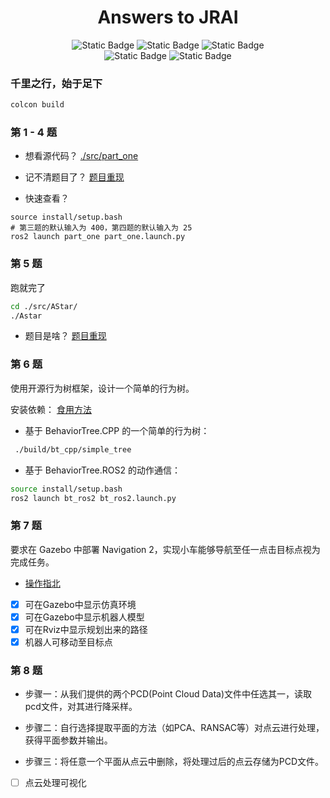 <h1 align="center">Answers to JRAI</h1>

<div align = 'center'>
    <img alt="Static Badge" src="https://img.shields.io/badge/license-MIT-green">
    <img alt="Static Badge" src="https://img.shields.io/badge/Ubuntu-22.04-orange">
    <img alt="Static Badge" src="https://img.shields.io/badge/ROS2-Humble-blue">
</div>

<div align = 'center'>
    <img alt="Static Badge" src="https://img.shields.io/badge/CMAKE-3.8-pink">
    <img alt="Static Badge" src="https://img.shields.io/badge/python-3.10.12-yellow">
</div>

### 千里之行，始于足下

```bash
colcon build
```

### 第 1 - 4 题
- 想看源代码？ [./src/part_one](./src/part_one)

- 记不清题目了？ [题目重现](./src/part_one/problems_review.md)

- 快速查看？

```shell
source install/setup.bash
# 第三题的默认输入为 400，第四题的默认输入为 25
ros2 launch part_one part_one.launch.py
```

### 第 5 题
跑就完了

```bash
cd ./src/AStar/
./Astar
```

- 题目是啥？ [题目重现](./src/AStar/problem_review.md)

### 第 6 题
使用开源行为树框架，设计一个简单的行为树。

安装依赖： [食用方法](./public/docs/How_to_install_something_abiut_BehaviorTree.md)

- 基于 BehaviorTree.CPP 的一个简单的行为树：

```bash
 ./build/bt_cpp/simple_tree
 ```

- 基于 BehaviorTree.ROS2 的动作通信：

```bash
source install/setup.bash
ros2 launch bt_ros2 bt_ros2.launch.py
```

### 第 7 题
要求在 Gazebo 中部署 Navigation 2，实现小车能够导航至任一点击目标点视为完成任务。

<!--感谢`鱼香 ROS`提供 fishbot 机器人模板-->

- [操作指北](./public/docs/something_about_nav2.md)

- [x] 可在Gazebo中显示仿真环境 
- [x] 可在Gazebo中显示机器人模型
- [x] 可在Rviz中显示规划出来的路径
- [x] 机器人可移动至目标点

### 第 8 题
- 步骤一：从我们提供的两个PCD(Point Cloud Data)文件中任选其一，读取pcd文件，对其进行降采样。

- 步骤二：自行选择提取平面的方法（如PCA、RANSAC等）对点云进行处理，获得平面参数并输出。

- 步骤三：将任意一个平面从点云中删除，将处理过后的点云存储为PCD文件。

- [ ] 点云处理可视化

